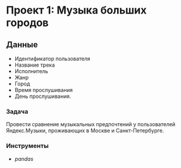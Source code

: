 # Проект 1: Музыка больших городов
## Данные
- Идентификатор пользователя
- Название трека
- Исполнитель
- Жанр
- Город
- Время прослушивания
- День прослушивания.
### Задача
Провести сравнение музыкальных предпочтений у пользователей Яндекс.Музыки, проживающих в Москве и Санкт-Петербурге. 
### Инструменты
- *pandas*

